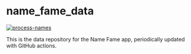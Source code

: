 # name_fame_data

[![process-names](https://github.com/ahuang11/name_fame_data/actions/workflows/process_names.yml/badge.svg)](https://github.com/ahuang11/name_fame_data/actions/workflows/process_names.yml)

This is the data repository for the Name Fame app, periodically updated with GitHub actions.
